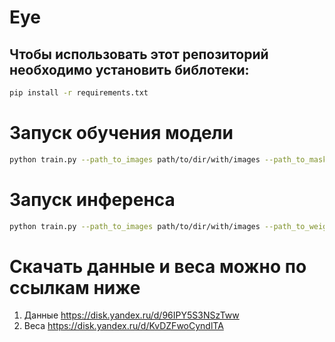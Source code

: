 # Eye

## Чтобы использовать этот репозиторий необходимо установить библотеки:

```bash
pip install -r requirements.txt
```

# Запуск обучения модели

```bash
python train.py --path_to_images path/to/dir/with/images --path_to_masks path/to/dir/with/masks --epochs 100 --encoder "timm-efficientnet-b5" --bacth_size 2 --imgsz 608 --lr 0.003
```

# Запуск инференса

```bash
python train.py --path_to_images path/to/dir/with/images --path_to_weights full/path/to/weights --min_size_area 200 --output_path predicted_masks
```

# Скачать данные и веса можно по сcылкам ниже
1. Данные https://disk.yandex.ru/d/96IPY5S3NSzTww
2. Веса https://disk.yandex.ru/d/KvDZFwoCyndlTA
